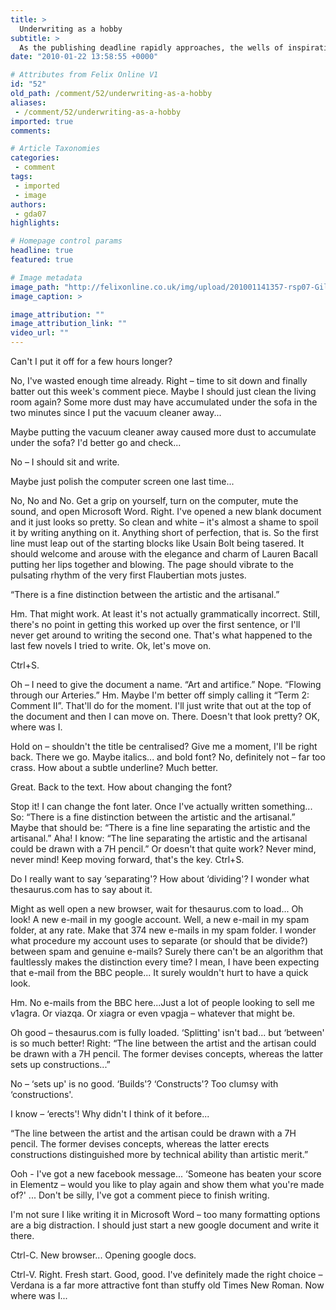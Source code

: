 ```yaml
---
title: >
  Underwriting as a hobby
subtitle: >
  As the publishing deadline rapidly approaches, the wells of inspiration rapidly run dry. What to say and how to say it? I'm sure I'll find a way round it...
date: "2010-01-22 13:58:55 +0000"

# Attributes from Felix Online V1
id: "52"
old_path: /comment/52/underwriting-as-a-hobby
aliases:
 - /comment/52/underwriting-as-a-hobby
imported: true
comments:

# Article Taxonomies
categories:
 - comment
tags:
 - imported
 - image
authors:
 - gda07
highlights:

# Homepage control params
headline: true
featured: true

# Image metadata
image_path: "http://felixonline.co.uk/img/upload/201001141357-rsp07-GileadAv.jpg"
image_caption: >

image_attribution: ""
image_attribution_link: ""
video_url: ""
---
```


Can't I put it off for a few hours longer?

No, I've wasted enough time already. Right – time to sit down and finally batter out this week's comment piece. Maybe I should just clean the living room again? Some more dust may have accumulated under the sofa in the two minutes since I put the vacuum cleaner away...

Maybe putting the vacuum cleaner away caused more dust to accumulate under the sofa? I'd better go and check...

No – I should sit and write.

Maybe just polish the computer screen one last time...

No, No and No. Get a grip on yourself, turn on the computer, mute the sound, and open Microsoft Word. Right. I've opened a new blank document and it just looks so pretty. So clean and white – it's almost a shame to spoil it by writing anything on it. Anything short of perfection, that is. So the first line must leap out of the starting blocks like Usain Bolt being tasered. It should welcome and arouse with the elegance and charm of Lauren Bacall putting her lips together and blowing. The page should vibrate to the pulsating rhythm of the very first Flaubertian mots justes.

“There is a fine distinction between the artistic and the artisanal.”

Hm. That might work. At least it's not actually grammatically incorrect. Still, there's no point in getting this worked up over the first sentence, or I'll never get around to writing the second one. That's what happened to the last few novels I tried to write. Ok, let's move on.

Ctrl+S.

Oh – I need to give the document a name. “Art and artifice.” Nope. “Flowing through our Arteries.” Hm. Maybe I'm better off simply calling it “Term 2: Comment II”. That'll do for the moment. I'll just write that out at the top of the document and then I can move on. There. Doesn't that look pretty? OK, where was I.

Hold on – shouldn't the title be centralised? Give me a moment, I'll be right back. There we go. Maybe italics... and bold font? No, definitely not – far too crass. How about a subtle underline? Much better.

Great. Back to the text.
 How about changing the font?

Stop it! I can change the font later. Once I've actually written something...
 So:
 “There is a fine distinction between the artistic and the artisanal.”
 Maybe that should be:
 “There is a fine line separating the artistic and the artisanal.”
 Aha! I know:
 “The line separating the artistic and the artisanal could be drawn with a 7H pencil.” Or doesn't that quite work? Never mind, never mind! Keep moving forward, that's the key.
 Ctrl+S.

Do I really want to say ‘separating'? How about ‘dividing'? I wonder what thesaurus.com has to say about it.

Might as well open a new browser, wait for thesaurus.com to load... Oh look! A new e-mail in my google account. Well, a new e-mail in my spam folder, at any rate. Make that 374 new e-mails in my spam folder. I wonder what procedure my account uses to separate (or should that be divide?) between spam and genuine e-mails? Surely there can't be an algorithm that faultlessly makes the distinction every time? I mean, I have been expecting that e-mail from the BBC people... It surely wouldn't hurt to have a quick look.

Hm. No e-mails from the BBC here...Just a lot of people looking to sell me v1agra. Or viazqa. Or xiagra or even vpagja – whatever that might be.

Oh good – thesaurus.com is fully loaded. ‘Splitting' isn't bad... but ‘between' is so much better! Right:
 “The line between the artist and the artisan could be drawn with a 7H pencil. The former devises concepts, whereas the latter sets up constructions...”

No – ‘sets up' is no good. ‘Builds'? ‘Constructs'? Too clumsy with ‘constructions'.

I know – ‘erects'! Why didn't I think of it before...

“The line between the artist and the artisan could be drawn with a 7H pencil. The former devises concepts, whereas the latter erects constructions distinguished more by technical ability than artistic merit.”

Ooh - I've got a new facebook message... ‘Someone has beaten your score in Elementz – would you like to play again and show them what you're made of?' ... Don't be silly, I've got a comment piece to finish writing.

I'm not sure I like writing it in Microsoft Word – too many formatting options are a big distraction. I should just start a new google document and write it there.

Ctrl-C. New browser... Opening google docs.

Ctrl-V. Right. Fresh start. Good, good. I've definitely made the right choice – Verdana is a far more attractive font than stuffy old Times New Roman. Now where was I...
